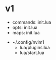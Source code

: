 
# v1

- commands: init.lua
- opts: init.lua
- maps: init.lua


* ~/.config/nvim1
  * lua/plugins.lua
  * lua/start.lua

